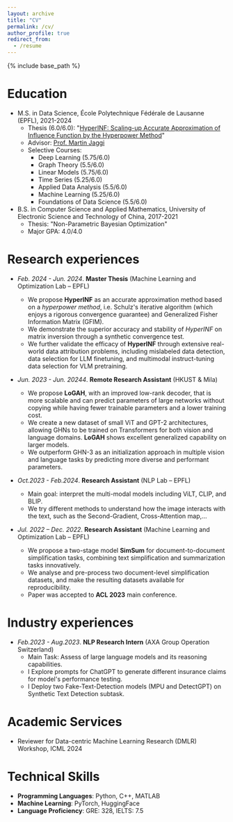 ```yaml
---
layout: archive
title: "CV"
permalink: /cv/
author_profile: true
redirect_from:
  - /resume
---
```


{% include base_path %}

Education
======
* M.S. in Data Science, École Polytechnique Fédérale de Lausanne (EPFL), 2021-2024
  * Thesis (6.0/6.0): "[HyperINF: Scaling-up Accurate Approximation of Influence Function by the Hyperpower Method](https://icml.cc/virtual/2024/36436)"
  * Advisor: [Prof. Martin Jaggi](https://people.epfl.ch/martin.jaggi)
  * Selective Courses:
    * Deep Learning (5.75/6.0)
    * Graph Theory (5.5/6.0)
    * Linear Models (5.75/6.0)
    * Time Series (5.25/6.0)
    * Applied Data Analysis (5.5/6.0)
    * Machine Learning (5.25/6.0)
    * Foundations of Data Science (5.5/6.0)
* B.S. in Computer Science and Applied Mathematics, University of Electronic Science and Technology of China, 2017-2021
  * Thesis: "Non-Parametric Bayesian Optimization"
  * Major GPA: 4.0/4.0

Research experiences
======
* *Feb. 2024 - Jun. 2024*. **Master Thesis** (Machine Learning and Optimization Lab – EPFL)
  * We propose **HyperINF** as an accurate approximation method based on a *hyperpower method*, i.e. Schulz's iterative algorithm (which enjoys a rigorous convergence guarantee) and Generalized Fisher Information Matrix (GFIM). 
  * We demonstrate the superior accuracy and stability of *HyperINF* on matrix inversion through a synthetic convergence test.
  * We further validate the efficacy of **HyperINF** through extensive real-world data attribution problems, including mislabeled data detection, data selection for LLM finetuning, and multimodal instruct-tuning data selection for VLM pretraining.

* *Jun. 2023 - Jun. 20244*. **Remote Research Assistant** (HKUST & Mila)
  * We propose **LoGAH**, with an improved low-rank decoder, that is more scalable and can predict parameters of large networks without copying while having fewer trainable parameters and a lower training cost.
  * We create a new dataset of small ViT and GPT-2 architectures, allowing GHNs to be trained on Transformers for both vision and language domains. **LoGAH** shows excellent generalized capability on larger models.
  * We outperform GHN-3 as an initialization approach in multiple vision and language tasks by predicting more diverse and performant parameters.

* *Oct.2023 - Feb.2024*. **Research Assistant** (NLP Lab – EPFL)
  * Main goal: interpret the multi-modal models including ViLT, CLIP, and BLIP.
  * We try different methods to understand how the image interacts with the text, such as the Second-Gradient, Cross-Attention map,...


* *Jul. 2022 – Dec. 2022*. **Research Assistant** (Machine Learning and Optimization Lab – EPFL)
  * We propose a two-stage model **SimSum** for document-to-document simplification tasks, combining text simplification and summarization tasks innovatively.
  * We analyse and pre-process two document-level simplification datasets, and make the resulting datasets available for reproducibility.
  * Paper was accepted to **ACL 2023** main conference.


Industry experiences
======

* *Feb.2023 - Aug.2023*. **NLP Research Intern** (AXA Group Operation Switzerland)
  * Main Task: Assess of large language models and its reasoning capabilities.
  * I Explore prompts for ChatGPT to generate different insurance claims for model's performance testing.
  * I Deploy two Fake-Text-Detection models (MPU and DetectGPT) on Synthetic Text Detection subtask.
  
  
Academic Services
======

* Reviewer for Data-centric Machine Learning Research (DMLR) Workshop, ICML 2024

Technical Skills
======
* **Programming Languages**: Python, C++, MATLAB
* **Machine Learning**: PyTorch, HuggingFace
* **Language Proficiency**: GRE: 328, IELTS: 7.5